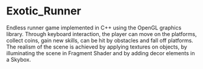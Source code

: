 # Exotic_Runner

Endless runner game implemented in C++ using the OpenGL graphics library. Through keyboard
interaction, the player can move on the platforms, collect coins, gain new skills, can be hit by obstacles
and fall off platforms. The realism of the scene is achieved by applying textures on objects, by
illuminating the scene in Fragment Shader and by adding decor elements in a Skybox.
